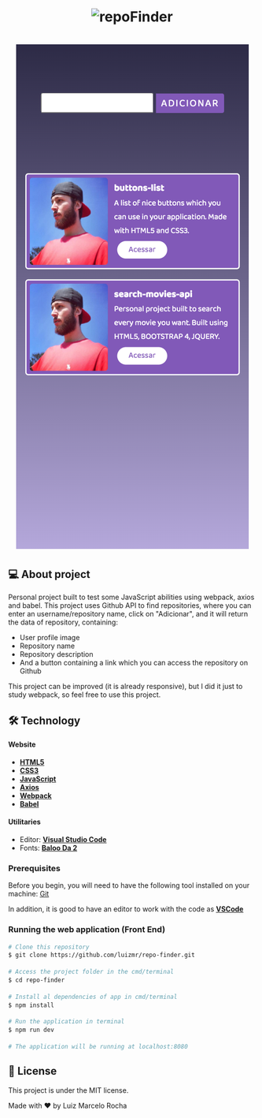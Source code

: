 <h1 align="center">
    <img alt="repoFinder" title="#repoFinder" src="./assets/gif1.gif" />
</h1>
<h1 align="center">
    <img alt="repoFinder" title="#repoFinder" src="./assets/mobile.png" />
</h1>

## 💻 About project

Personal project built to test some JavaScript abilities using webpack, axios and babel. This project uses Github API to find repositories, where you can enter an username/repository name, click on "Adicionar", and it will return the data of repository, containing:

-   User profile image
-   Repository name
-   Repository description
-   And a button containing a link which you can access the repository on Github

This project can be improved (it is already responsive), but I did it just to study webpack, so feel free to use this project.

## 🛠 Technology

#### **Website**

-   **[HTML5](https://developer.mozilla.org/pt-BR/docs/Web/HTML/HTML5)**
-   **[CSS3](https://www.w3schools.com/css/)**
-   **[JavaScript](https://developer.mozilla.org/pt-BR/docs/Web/JavaScript)**
-   **[Axios](https://www.npmjs.com/package/axios)**
-   **[Webpack](https://webpack.js.org/)**
-   **[Babel](https://babeljs.io/)**

#### **Utilitaries**

-   Editor: **[Visual Studio Code](https://code.visualstudio.com/)**
-   Fonts: **[Baloo Da 2](https://fonts.google.com/specimen/Baloo+Da+2)**

### Prerequisites

Before you begin, you will need to have the following tool installed on your machine:
[Git](https://git-scm.com)

In addition, it is good to have an editor to work with the code as **[VSCode](https://code.visualstudio.com/)**

### Running the web application (Front End)

```bash
# Clone this repository
$ git clone https://github.com/luizmr/repo-finder.git

# Access the project folder in the cmd/terminal
$ cd repo-finder

# Install al dependencies of app in cmd/terminal
$ npm install

# Run the application in terminal
$ npm run dev

# The application will be running at localhost:8080
```

## 📝 License

This project is under the MIT license.

Made with ❤️ by Luiz Marcelo Rocha
